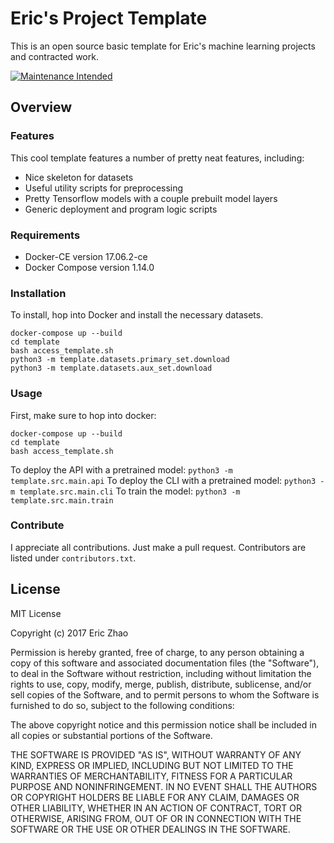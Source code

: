 # Eric's Project Template
This is an open source basic template for Eric's machine learning projects and contracted work.

[![Maintenance Intended](http://maintained.tech/badge.svg)](http://maintained.tech/)

## Overview

### Features
This cool template features a number of pretty neat features, including:
- Nice skeleton for datasets
- Useful utility scripts for preprocessing
- Pretty Tensorflow models with a couple prebuilt model layers
- Generic deployment and program logic scripts

### Requirements
* Docker-CE version 17.06.2-ce
* Docker Compose version 1.14.0

### Installation
To install, hop into Docker and install the necessary datasets.
```
docker-compose up --build
cd template
bash access_template.sh
python3 -m template.datasets.primary_set.download
python3 -m template.datasets.aux_set.download
```

### Usage
First, make sure to hop into docker:
```
docker-compose up --build
cd template
bash access_template.sh
```

To deploy the API with a pretrained model: `python3 -m template.src.main.api`
To deploy the CLI with a pretrained model: `python3 -m template.src.main.cli`
To train the model: `python3 -m template.src.main.train`

### Contribute
I appreciate all contributions. Just make a pull request.
Contributors are listed under `contributors.txt`.

## License
MIT License

Copyright (c) 2017 Eric Zhao

Permission is hereby granted, free of charge, to any person obtaining a copy
of this software and associated documentation files (the "Software"), to deal
in the Software without restriction, including without limitation the rights
to use, copy, modify, merge, publish, distribute, sublicense, and/or sell
copies of the Software, and to permit persons to whom the Software is
furnished to do so, subject to the following conditions:

The above copyright notice and this permission notice shall be included in all
copies or substantial portions of the Software.

THE SOFTWARE IS PROVIDED "AS IS", WITHOUT WARRANTY OF ANY KIND, EXPRESS OR
IMPLIED, INCLUDING BUT NOT LIMITED TO THE WARRANTIES OF MERCHANTABILITY,
FITNESS FOR A PARTICULAR PURPOSE AND NONINFRINGEMENT. IN NO EVENT SHALL THE
AUTHORS OR COPYRIGHT HOLDERS BE LIABLE FOR ANY CLAIM, DAMAGES OR OTHER
LIABILITY, WHETHER IN AN ACTION OF CONTRACT, TORT OR OTHERWISE, ARISING FROM,
OUT OF OR IN CONNECTION WITH THE SOFTWARE OR THE USE OR OTHER DEALINGS IN THE
SOFTWARE.

